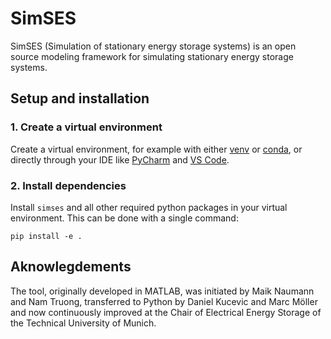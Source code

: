 ﻿# SimSES
SimSES (Simulation of stationary energy storage systems) is an open source modeling framework for simulating stationary energy storage systems.

## Setup and installation

### 1. Create a virtual environment
Create a virtual environment, for example with either
[venv](https://packaging.python.org/en/latest/guides/installing-using-pip-and-virtual-environments/#creating-a-virtual-environment) or [conda](https://docs.conda.io/projects/conda/en/latest/user-guide/tasks/manage-environments.html), or directly through your IDE like [PyCharm](https://www.jetbrains.com/help/pycharm/creating-virtual-environment.html#env-requirements) and [VS Code](https://code.visualstudio.com/docs/python/environments).

### 2. Install dependencies
Install `simses` and all other required python packages in your virtual environment. This can be done with a single command:
```
pip install -e .
```

## Aknowlegdements
The tool, originally developed in MATLAB, was initiated by Maik Naumann and Nam Truong, transferred to Python by Daniel Kucevic and Marc Möller and now continuously improved at the Chair of Electrical Energy Storage of the Technical University of Munich.